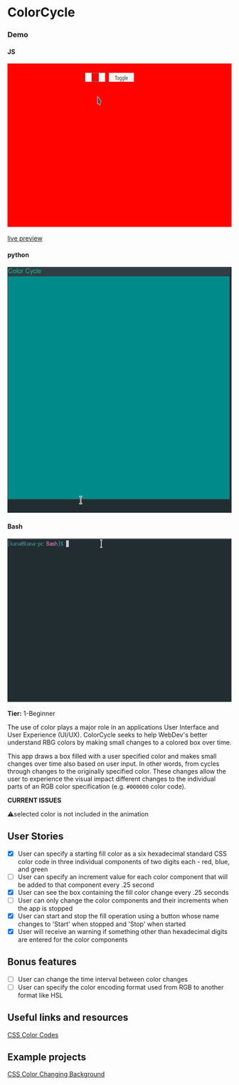 # ColorCycle

### Demo

#### JS

<p align="center">
  <img width="723" height="367" src=".images/js.gif"></img>
</p>

[live preview](https://codepen.io/kana800/pen/WNOELxq)


#### python

<p align="center">
  <img width="506" height="552" src=".images/python.gif"></img>
</p>

#### Bash

<p align="center">
  <img width="723" height="367" src=".images/bash.gif"></img>
</p>



**Tier:** 1-Beginner

The use of color plays a major role in an applications User Interface and
User Experience (UI/UX). ColorCycle seeks to help WebDev's better understand
RBG colors by making small changes to a colored box over time.

This app draws a box filled with a user specified color and makes small changes
over time also based on user input. In other words, from cycles through
changes to the originally specified color. These changes allow the user to
experience the visual impact different changes to the individual parts of
an RGB color specification (e.g. `#000000` color code).

**CURRENT ISSUES**

:warning:selected color is not included in the animation

## User Stories

-   [x] User can specify a starting fill color as a six hexadecimal standard
        CSS color code in three individual components of two digits each - red,
        blue, and green
-   [ ] User can specify an increment value for each color component that will
        be added to that component every .25 second
-   [x] User can see the box containing the fill color change every .25 seconds
-   [ ] User can only change the color components and their increments when
        the app is stopped
-   [x] User can start and stop the fill operation using a button whose name
        changes to 'Start' when stopped and 'Stop' when started
-   [x] User will receive an warning if something other than hexadecimal digits
        are entered for the color components

## Bonus features

-   [ ] User can change the time interval between color changes
-   [ ] User can specify the color encoding format used from RGB to another format like HSL

## Useful links and resources

[CSS Color Codes](https://qhmit.com/css/css_color_codes.cfm)

## Example projects

[CSS Color Changing Background](https://codepen.io/SoumyajitChand/pen/wjKVed)
